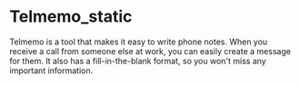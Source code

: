# Telmemo_static
Telmemo is a tool that makes it easy to write phone notes. When you receive a call from someone else at work, you can easily create a message for them. It also has a fill-in-the-blank format, so you won't miss any important information.
